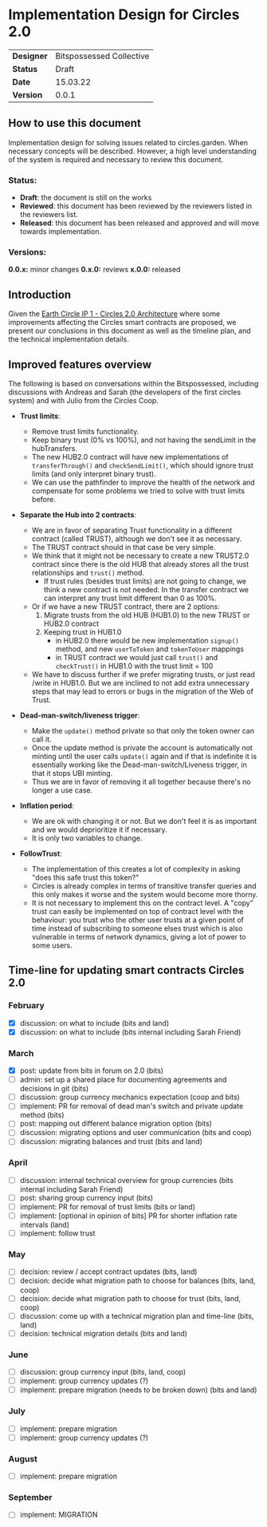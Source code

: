 # Implementation Design for Circles 2.0

|              |                          |
| ------------ | ------------------------ |
| **Designer** | Bitspossessed Collective |
| **Status**   | Draft                    |
| **Date**     | 15.03.22                 |
| **Version**  | 0.0.1                    |

## How to use this document

Implementation design for solving issues related to circles.garden. When necessary concepts will be described. However, a high level understanding of the system is required and necessary to review this document.

### Status:

- **Draft**: the document is still on the works
- **Reviewed**: this document has been reviewed by the reviewers listed in the reviewers list.
- **Released**: this document has been released and approved and will move towards implementation.

### Versions:

**0.0.x:** minor changes
**0.x.0:** reviews
**x.0.0:** released

## Introduction

Given the [Earth Circle IP 1 - Circles 2.0 Architecture](https://aboutcircles.com/t/earth-circle-ip-1-circles-2-0-architecture/428) where some improvements affecting the Circles smart contracts are proposed, we present our conclusions in this document as well as the timeline plan, and the technical implementation details.

## Improved features overview

The following is based on conversations within the Bitspossessed, including discussions with Andreas and Sarah (the developers of the first circles system) and with Julio from the Circles Coop.

- **Trust limits**:

  - Remove trust limits functionality.
  - Keep binary trust (0% vs 100%), and not having the sendLimit in the hubTransfers.
  - The new HUB2.0 contract will have new implementations of `transferThrough()` and `checkSendLimit()`, which should ignore trust limits (and only interpret binary trust).
  - We can use the pathfinder to improve the health of the network and compensate for some problems we tried to solve with trust limits before.

- **Separate the Hub into 2 contracts**:

  - We are in favor of separating Trust functionality in a different contract (called TRUST), although we don't see it as necessary.
  - The TRUST contract should in that case be very simple.
  - We think that it might not be necessary to create a new TRUST2.0 contract since there is the old HUB that already stores all the trust relationships and `trust()` method.
    - If trust rules (besides trust limits) are not going to change, we think a new contract is not needed. In the transfer contract we can interpret any trust limit different than 0 as 100%.
  - Or if we have a new TRUST contract, there are 2 options:
    1. Migrate trusts from the old HUB (HUB1.0) to the new TRUST or HUB2.0 contract
    2. Keeping trust in HUB1.0
       - in HUB2.0 there would be new implementation `signup()` method, and new `userToToken` and `tokenToUser` mappings
       - in TRUST contract we would just call `trust()` and `checkTrust()` in HUB1.0 with the trust limit = 100
  - We have to discuss further if we prefer migrating trusts, or just read /write in HUB1.0. But we are inclined to not add extra unnecessary steps that may lead to errors or bugs in the migration of the Web of Trust.

- **Dead-man-switch/liveness trigger**:

  - Make the `update()` method private so that only the token owner can call it.
  - Once the update method is private the account is automatically not minting until the user calls `update()` again and if that is indefinite it is essentially working like the Dead-man-switch/Liveness trigger, in that it stops UBI minting.
  - Thus we are in favor of removing it all together because there's no longer a use case.

- **Inflation period**:

  - We are ok with changing it or not. But we don't feel it is as important and we would deprioritize it if necessary.
  - It is only two variables to change.

- **FollowTrust**:
  - The implementation of this creates a lot of complexity in asking "does this safe trust this token?"
  - Circles is already complex in terms of transitive transfer queries and this only makes it worse and the system would become more thorny.
  - It is not necessary to implement this on the contract level. A "copy" trust can easily be implemented on top of contract level with the behaviour: you trust who the other user trusts at a given point of time instead of subscribing to someone elses trust which is also vulnerable in terms of network dynamics, giving a lot of power to some users.

## Time-line for updating smart contracts Circles 2.0

### February

- [x] discussion: on what to include (bits and land)
- [x] discussion: on what to include (bits internal including Sarah Friend)

### March

- [x] post: update from bits in forum on 2.0 (bits)
- [ ] admin: set up a shared place for documenting agreements and decisions in git (bits)
- [ ] discussion: group currency mechanics expectation (coop and bits)
- [ ] implement: PR for removal of dead man's switch and private update method (bits)
- [ ] post: mapping out different balance migration option (bits)
- [ ] discussion: migrating options and user communication (bits and coop)
- [ ] discussion: migrating balances and trust (bits and land)

### April

- [ ] discussion: internal technical overview for group currencies (bits internal including Sarah Friend)
- [ ] post: sharing group currency input (bits)
- [ ] implement: PR for removal of trust limits (bits or land)
- [ ] implement: [optional in opinion of bits] PR for shorter inflation rate intervals (land)
- [ ] implement: follow trust

### May

- [ ] decision: review / accept contract updates (bits, land)
- [ ] decision: decide what migration path to choose for balances (bits, land, coop)
- [ ] decision: decide what migration path to choose for trust (bits, land, coop)
- [ ] discussion: come up with a technical migration plan and time-line (bits, land)
- [ ] decision: technical migration details (bits and land)

### June

- [ ] discussion: group currency input (bits, land, coop)
- [ ] implement: group currency updates (?)
- [ ] implement: prepare migration (needs to be broken down) (bits and land)

### July

- [ ] implement: prepare migration
- [ ] implement: group currency updates (?)

### August

- [ ] implement: prepare migration

### September

- [ ] implement: MIGRATION
